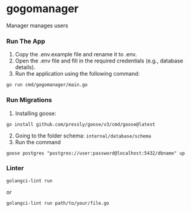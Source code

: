 # gogomanager
Manager manages users

### Run The App
1. Copy the .env.example file and rename it to .env.
2. Open the .env file and fill in the required credentials (e.g., database details).
3. Run the application using the following command:
```
go run cmd/gogomanager/main.go
```

### Run Migrations
1. Installing goose:
```
go install github.com/pressly/goose/v3/cmd/goose@latest
```
2. Going to the folder schema: `internal/database/schema`
3. Run the command
```
goose postgres "postgres://user:password@localhost:5432/dbname" up
```

### Linter
```
golangci-lint run
```
or
```
golangci-lint run path/to/your/file.go
```
